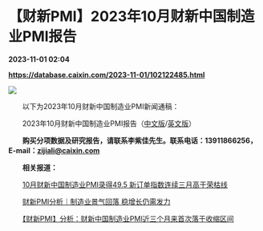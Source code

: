 # 【财新PMI】2023年10月财新中国制造业PMI报告

**2023-11-01 02:04**

**https://database.caixin.com/2023-11-01/102122485.html**

![](https://img.caixin.com/2023-11-01/169880026377312_840_560.jpg)

  

　　以下为2023年10月财新中国制造业PMI新闻通稿：

　　2023年10月财新中国制造业PMI报告（[中文版](https://pmi.caixin.com/upload/CN_Manufacturing_ZHO_2310_PR.pdf)/[英文版](https://pmi.caixin.com/upload/CN_Manufacturing_ENG_2310_PR.pdf)）

　　**购买分项数据及研究报告，请联系李紫佳先生。联系电话：13911866256，E-mail：[zijiali@caixin.com](mailto:zijiali@caixin.com)**

　　**相关报道：**

　　[10月财新中国制造业PMI录得49.5 新订单指数连续三月高于荣枯线](https://pmi.caixin.com/2023-11-01/102122477.html)

　　[财新PMI分析｜制造业景气回落 稳增长仍需发力](https://pmi.caixin.com/2023-11-01/102122506.html)

　　[【财新PMI】分析：财新中国制造业PMI近三个月来首次落于收缩区间](https://database.caixin.com/2023-11-01/102122495.html)